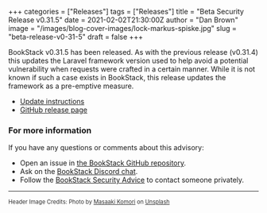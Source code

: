 +++
categories = ["Releases"]
tags = ["Releases"]
title = "Beta Security Release v0.31.5"
date = 2021-02-02T21:30:00Z
author = "Dan Brown"
image = "/images/blog-cover-images/lock-markus-spiske.jpg"
slug = "beta-release-v0-31-5"
draft = false
+++

BookStack v0.31.5 has been released. As with the previous release (v0.31.4) this updates the Laravel framework version used to help avoid a potential vulnerability when requests were crafted in a certain manner. While it is not known if such a case exists in BookStack, this release updates the framework as a pre-emptive measure.

* [Update instructions](https://www.bookstackapp.com/docs/admin/updates)
* [GitHub release page](https://github.com/BookStackApp/BookStack/releases/tag/v0.31.5)

### For more information

If you have any questions or comments about this advisory:
* Open an issue in [the BookStack GitHub repository](BookStackApp/BookStack/issues).
* Ask on the [BookStack Discord chat](https://discord.gg/ztkBqR2).
* Follow the [BookStack Security Advice](https://github.com/BookStackApp/BookStack#-security) to contact someone privately.

----

<span style="font-size: 0.8em;opacity:0.9;">Header Image Credits: <span>Photo by <a href="https://unsplash.com/@gaspanik?utm_source=unsplash&amp;utm_medium=referral&amp;utm_content=creditCopyText">Masaaki Komori</a> on <a href="https://unsplash.com/s/photos/gate?utm_source=unsplash&amp;utm_medium=referral&amp;utm_content=creditCopyText">Unsplash</a></span></span>
